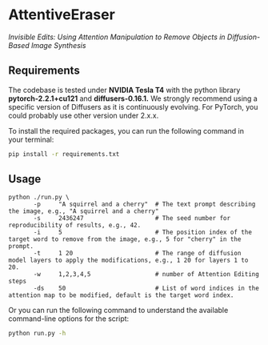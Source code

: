 # AttentiveEraser
*Invisible Edits: Using Attention Manipulation to Remove Objects in Diffusion-Based Image Synthesis*

## Requirements

The codebase is tested under **NVIDIA Tesla T4** with the python library **pytorch-2.2.1+cu121** and **diffusers-0.16.1.** We strongly recommend using a specific version of Diffusers as it is continuously evolving. For PyTorch, you could probably use other version under 2.x.x.

To install the required packages, you can run the following command in your terminal:
```bash
pip install -r requirements.txt
```

## Usage

```raw
python ./run.py \
       -p     "A squirrel and a cherry"  # The text prompt describing the image, e.g., "A squirrel and a cherry"
       -s     2436247                    # The seed number for reproducibility of results, e.g., 42.
       -i     5                          # The position index of the target word to remove from the image, e.g., 5 for "cherry" in the prompt.
       -t     1 20                       # The range of diffusion model layers to apply the modifications, e.g., 1 20 for layers 1 to 20.
       -w     1,2,3,4,5                  # number of Attention Editing steps
       -ds    50                         # List of word indices in the attention map to be modified, default is the target word index.
```

Or you can run the following command to understand the available command-line options for the script:

```bash
python run.py -h
```